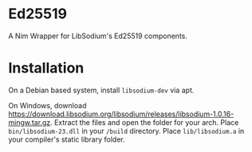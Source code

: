 # Ed25519

A Nim Wrapper for LibSodium's Ed25519 components.

# Installation

On a Debian based system, install `libsodium-dev` via apt.

On Windows, download https://download.libsodium.org/libsodium/releases/libsodium-1.0.16-mingw.tar.gz. Extract the files and open the folder for your arch. Place `bin/libsodium-23.dll` in your `/build` directory. Place `lib/libsodium.a` in your compiler's static library folder.
